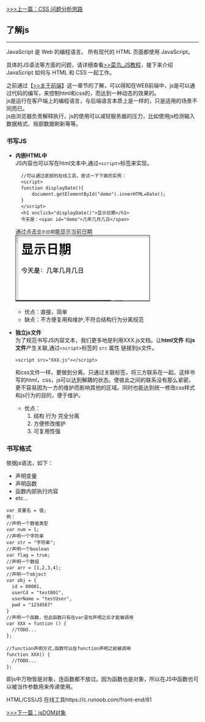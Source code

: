 [>>>上一篇：CSS 问题分析思路](../../lib/CSS/CSS问题分析思路.md)

## 了解js
---
JavaScript 是 Web 的编程语言。
所有现代的 HTML 页面都使用 JavaScript。

具体的JS语法等方面的问题，请详细查看[>>菜鸟_JS教程](https://www.runoob.com/js/js-tutorial.html)，接下来介绍JavaScript 如何与 HTML 和 CSS 一起工作。

之前通过【[>>关于前端](../../关于前端.md)】这一章节的了解，可以得知在WEB前端中，js是可以通过代码的编写，来控制html和css的，而达到一种动态的效果的。  
js是运行在客户端上的编程语言，与后端语言本质上是一样的，只是适用的场景不同而已。  
js由浏览器负责解释执行，js的使用可以减轻服务器的压力，比如使用js检测输入数据格式、局部数据刷新等等。

### 书写JS
- **内嵌HTML中**  
  JS内容也可以写在html文本中,通过`<script>`标签来实现。  
  ```
    //可以通过底部的在线工具，尝试一下下面的实例：
    <script>
    function displayDate(){
    	document.getElementById("demo").innerHTML=Date();
    }
    </script>
    <h1 onclick="displayDate()">显示日期</h1>
    今天是：<span id="demo">几年几月几日</span>
  ```  
  通过点击`显示日期`能显示当前日期  
  <img src="../../img/js_tutorial01.GIF" width="350" border="1px"/>  

  - 优点：直接，简单  
  - 缺点：不方便复用和维护,不符合结构行为分离规范  

- **独立js文件**  
    为了规范书写JS内容文本，我们更多地是利用XXX.js文档。让**html文件** 和**js文件**产生关联,通过`<script>`标签的 `src` 属性 链接到js文件。
    ```
    <script src="XXX.js"></script>
    ```
    和css文件一样，要做到分离。只通过关联标签，将三方联系在一起。这样书写的html，css，js可以达到解耦的状态。使彼此之间的联系没有那么紧密，更不容易因为一方的维护而影响其他的区域。同时也能达到统一修改css样式和js行为的目的，便于维护。  
    - 优点：
      1. 结构 行为 完全分离
      1. 方便修改维护
      1. 可复用性强   

### 书写格式  
  依据js语法，如下：  
  - 声明变量
  - 声明函数
  - 函数内部执行内容
  - etc...

```
var 变量名 = 值;
例：
//声明一个数值类型
var num = 1;
//声明一个字符串
var str = "字符串";
//声明一个boolean
var flag = true;
//声明一个数组
var arr = [1,2,3,4];
//声明一个object
var obj = {
  id = 00001,
  userCd = "test001",
  userName = "testUser",
  pwd = "1234567"
}
//声明一个函数，但此函数只有在var语句声明之后才能被调用
var XXX = funtion () {
  //TODO...
};

//function声明方式,函数可以在function声明之前被调用
function XXX() {
  //TODO...
};
```
  即js中万物皆是对象，连函数都不放过。因为函数也是对象，所以在JS中函数也可以被当作参数用来传递使用。

HTML/CSS/JS 在线工具https://c.runoob.com/front-end/61

[>>>下一篇：jsDOM对象](../../lib/JavaScript/jsDOM对象.md)
